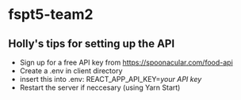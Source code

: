 # fspt5-team2

## Holly's tips for setting up the API
- Sign up for a free API key from https://spoonacular.com/food-api
- Create  a .env in client directory
- insert this into .env: REACT_APP_API_KEY=*your API key*
- Restart the server if neccesary (using Yarn Start)